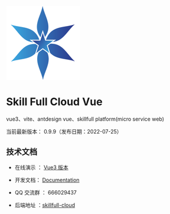 <img src="./public/resource/img/logo.png"  height="200" width="200">

# Skill Full Cloud Vue

vue3、vite、antdesign vue、skillfull platform(micro service web)

当前最新版本： 0.9.9（发布日期：2022-07-25）

## 技术文档

- 在线演示 ： [Vue3 版本](https://divisu.com)

- 开发文档： [Documentation](https://divisu.com/doc-cloud/)

- QQ 交流群 ： 666029437

- 后端地址 ：[skillfull-cloud](https://github.com/zxiaozhou/skillfull-cloud)
